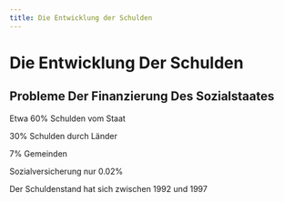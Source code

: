 ```yaml
---
title: Die Entwicklung der Schulden
---
```

# Die Entwicklung Der Schulden

## Probleme Der Finanzierung Des Sozialstaates

Etwa 60% Schulden vom Staat

30% Schulden durch Länder

7% Gemeinden

Sozialversicherung nur 0.02%

Der Schuldenstand hat sich zwischen 1992 und 1997